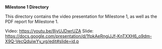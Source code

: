 **Milestone 1 Directory**

This directory contains the video presentation for Milestone 1, as well as
the PDF report for Milestone 1.

Video: https://youtu.be/8jyUJDwrUZA
Slide: https://docs.google.com/presentation/d/1fpkAeRngiJJf-KnTXXH6_o9dm-X9Q-VecQduiwYy_vg/edit#slide=id.p
